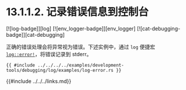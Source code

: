 # 13.1.1.2. 记录错误信息到控制台

[![log-badge]][log] [![env_logger-badge]][env_logger] [![cat-debugging-badge]][cat-debugging]

正确的错误处理会将异常视为错误。下述实例中，通过 `log` 便捷宏 [`log::error!`]，将错误记录到 stderr。

```rust,edition2018
{{ #include ../../../../examples/development-tools/debugging/log/examples/log-error.rs }}
```

[`log::error!`]: https://docs.rs/log/*/log/macro.error.html

{{#include ../../../links.md}}
